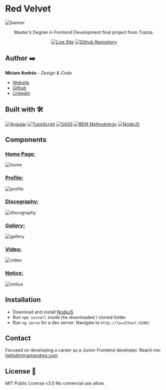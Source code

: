 # Red Velvet
![banner](https://user-images.githubusercontent.com/86624207/172019382-6e4bb60d-5929-4b51-9d01-38716a50f8e4.png)

<div align="center">
  
  Master’s Degree in Frontend Development final project from Trazos.

  [![Live Site](https://img.shields.io/static/v1?label=&message=Live%20Site&color=fcdfe0&style=for-the-badge)](https://miriandres.github.io/Red-Velvet/)
  [![Github Repository](https://img.shields.io/static/v1?label=&message=Github%20Repository&color=fcdfe0&style=for-the-badge&logo=github&logoColor=black)](https://github.com/miriandres/Red-Velvet/)
  
</div>

## Author ✒️
**Miriam Andrés** - *Design & Code*
* [Website](https://miriamandres.com)
* [Github](https://github.com/miriandres)
* [LinkedIn](www.linkedin.com/in/miriamandresdev)

## Built with 🛠️
[![Angular](https://img.shields.io/static/v1?label=&message=Angular&color=DD0031&logo=angular&logoColor=white&style=for-the-badge)](https://angular.io/)
[![TypeScript](https://img.shields.io/static/v1?label=&message=TypeScript&color=3178C6&logo=typescript&logoColor=white&style=for-the-badge)](https://www.typescriptlang.org/)
[![SASS](https://img.shields.io/static/v1?label=&message=SASS&color=CC6699&logo=sass&logoColor=white&style=for-the-badge)](https://www.typescriptlang.org/)
[![BEM Methodology](https://img.shields.io/static/v1?label=&message=BEM%20Methodology&color=17A1E6&logo=bem&logoColor=white&style=for-the-badge)](http://getbem.com/)
[![NodeJS](https://img.shields.io/static/v1?label=&message=NodeJS&color=339933&logo=nodedotjs&logoColor=white&style=for-the-badge)](https://nodejs.org/en/)

## Components
### [Home Page:](https://miriandres.github.io/Red-Velvet/)
![home](https://user-images.githubusercontent.com/86624207/172006733-21760306-6001-478a-8a2c-2678384dff40.png)

### [Profile:](https://miriandres.github.io/Red-Velvet/profile)
![profile](https://user-images.githubusercontent.com/86624207/172016097-81f0d64f-54f7-4e12-aaec-3b954e72039b.png)

### [Discography:](https://miriandres.github.io/Red-Velvet/discography)
![discography](https://user-images.githubusercontent.com/86624207/172016090-ec9c3479-56c3-4888-8d94-981da6fb5456.png)

### [Gallery:](https://miriandres.github.io/Red-Velvet/gallery)
![gallery](https://user-images.githubusercontent.com/86624207/172016094-e69ebcea-4ea3-437b-a014-085e15d2ee03.png)

### [Video:](https://miriandres.github.io/Red-Velvet/video)
![video](https://user-images.githubusercontent.com/86624207/172016100-3cad477b-02cb-4a6f-9009-73586b549bbb.png)

### [Notice:](https://miriandres.github.io/Red-Velvet/notice)
![notice](https://user-images.githubusercontent.com/86624207/172016095-47c10915-4420-4dc8-a3d3-f070d2177c76.png)

## Installation
* Download and install [NodeJS](https://nodejs.org/en/download/)
* Run `npm install` inside the downloaded / cloned folder
* Run `ng serve` for a dev server. Navigate to `http://localhost:4200/`

## Contact
Focused on developing a career as a Junior Frontend developer. Reach me: hello@miriamandres.com

## License 📄
MIT Public License v3.0
No comercial use allow.